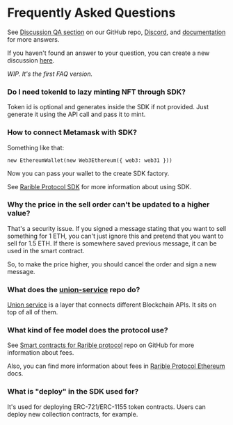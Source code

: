 # Frequently Asked Questions

See [Discussion QA section](https://github.com/rarible/protocol/discussions/categories/q-a) on our GitHub repo, [Discord](https://discord.gg/zqsZsEWBbN), and [documentation](https://docs.rarible.org/) for more answers.

If you haven't found an answer to your question, you can create a new discussion [here](https://github.com/rarible/protocol/discussions/new). 

_WIP. It's the first FAQ version._

### Do I need tokenId to lazy minting NFT through SDK?

Token id is optional and generates inside the SDK if not provided. Just generate it using the API call and pass it to mint.

### How to connect Metamask with SDK?

Something like that:

```
new EthereumWallet(new Web3Ethereum({ web3: web31 }))
```

Now you can pass your wallet to the create SDK factory.

See [Rarible Protocol SDK](https://github.com/rarible/sdk#usage) for more information about using SDK.

### Why the price in the sell order can't be updated to a higher value?

That's a security issue. If you signed a message stating that you want to sell something for 1 ETH, you can't just ignore this and pretend that you want to sell for 1.5 ETH. If there is somewhere saved previous message, it can be used in the smart contract.

So, to make the price higher, you should cancel the order and sign a new message.

### What does the [union-service](https://github.com/rarible/union-service) repo do?

[Union service](https://docs.rarible.org/#architecture) is a layer that connects different Blockchain APIs. It sits on top of all of them.

### What kind of fee model does the protocol use?

See [Smart contracts for Rarible protocol](https://github.com/rarible/protocol-contracts/blob/master/exchange-v2/contracts/RaribleTransferManager.md) repo on GitHub for more information about fees.

Also, you can find more information about fees in [Rarible Protocol Ethereum](https://docs.rarible.org/ethereum/smart-contracts/fees/) docs.

### What is "deploy" in the SDK used for?

It's used for deploying ERC-721/ERC-1155 token contracts. Users can deploy new collection contracts, for example.
